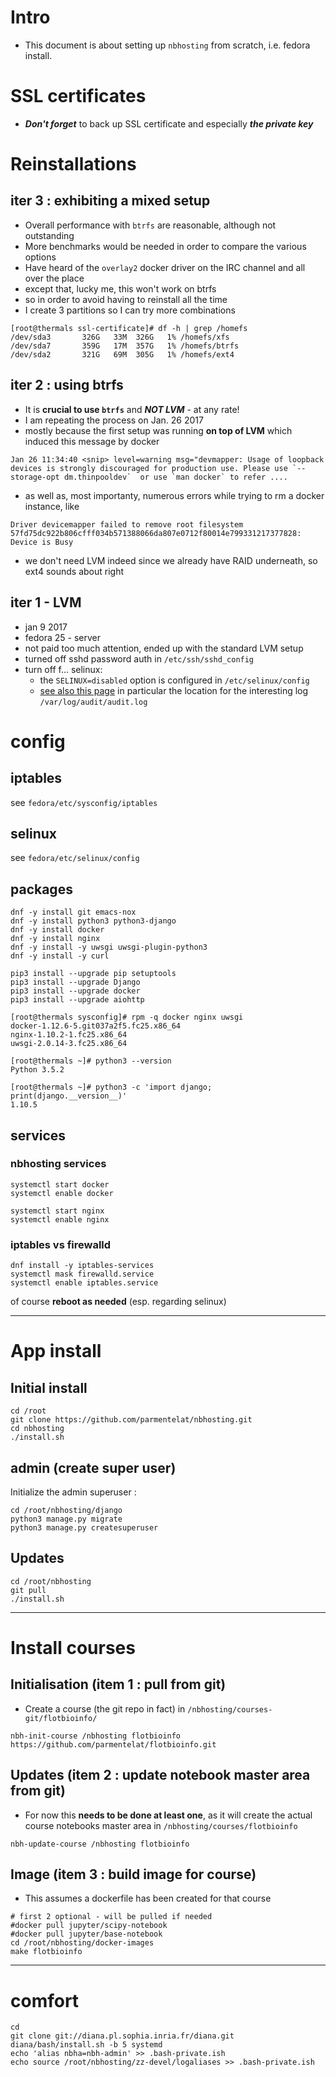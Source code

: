 # Intro

* This document is about setting up `nbhosting` from scratch, i.e. fedora install.

# SSL certificates

* ***Don't forget*** to back up SSL certificate and especially ***the private key***

# Reinstallations

## iter 3 : exhibiting a mixed setup

* Overall performance with `btrfs` are reasonable, although not outstanding
* More benchmarks would be needed in order to compare the various options
* Have heard of the `overlay2` docker driver on the IRC channel and all over the place
* except that, lucky me, this won't work on btrfs
* so in order to avoid having to reinstall all the time
* I create 3 partitions so I can try more combinations

```
[root@thermals ssl-certificate]# df -h | grep /homefs
/dev/sda3       326G   33M  326G   1% /homefs/xfs
/dev/sda7       359G   17M  357G   1% /homefs/btrfs
/dev/sda2       321G   69M  305G   1% /homefs/ext4
```

## iter 2 : using btrfs

* It is **crucial to use `btrfs`** and ***NOT LVM*** - at any rate!
* I am repeating the process on Jan. 26 2017
* mostly because the first setup was running **on top of LVM** which induced this message by docker

```
Jan 26 11:34:40 <snip> level=warning msg="devmapper: Usage of loopback devices is strongly discouraged for production use. Please use `--storage-opt dm.thinpooldev`  or use `man docker` to refer ....
```

* as well as, most importanty, numerous errors while trying to rm a docker instance, like 

```
Driver devicemapper failed to remove root filesystem 57fd75dc922b806cfff034b571388066da807e0712f80014e799331217377828: Device is Busy
```

* we don't need LVM indeed since we already have RAID underneath, so ext4 sounds about right

## iter 1 - LVM
* jan 9 2017
* fedora 25 - server
* not paid too much attention, ended up with the standard LVM setup
* turned off sshd password auth in `/etc/ssh/sshd_config`
* turn off f... selinux: 
  * the `SELINUX=disabled` option is configured in `/etc/selinux/config`
  * [see also this page](http://stackoverflow.com/questions/26334526/nginx-cant-access-a-uwsgi-unix-socket-on-centos-7) in particular the location for the interesting log `/var/log/audit/audit.log`


# config

## iptables

see `fedora/etc/sysconfig/iptables`

## selinux

see `fedora/etc/selinux/config`

## packages

```
dnf -y install git emacs-nox
dnf -y install python3 python3-django
dnf -y install docker
dnf -y install nginx
dnf -y install -y uwsgi uwsgi-plugin-python3
dnf -y install -y curl

pip3 install --upgrade pip setuptools
pip3 install --upgrade Django
pip3 install --upgrade docker
pip3 install --upgrade aiohttp
```

```
[root@thermals sysconfig]# rpm -q docker nginx uwsgi
docker-1.12.6-5.git037a2f5.fc25.x86_64
nginx-1.10.2-1.fc25.x86_64
uwsgi-2.0.14-3.fc25.x86_64

[root@thermals ~]# python3 --version
Python 3.5.2

[root@thermals ~]# python3 -c 'import django; print(django.__version__)'
1.10.5

```

## services

### nbhosting services

```
systemctl start docker
systemctl enable docker

systemctl start nginx
systemctl enable nginx
```

### iptables vs firewalld

```
dnf install -y iptables-services
systemctl mask firewalld.service
systemctl enable iptables.service
```

of course **reboot as needed** (esp. regarding selinux)

****
# App install

## Initial install

```
cd /root
git clone https://github.com/parmentelat/nbhosting.git
cd nbhosting
./install.sh
```

## admin (create super user)

Initialize the admin superuser :

```
cd /root/nbhosting/django
python3 manage.py migrate
python3 manage.py createsuperuser
```


## Updates

```
cd /root/nbhosting
git pull
./install.sh
```

****

# Install courses

## Initialisation (item 1 : pull from git)

* Create a course (the git repo in fact) in `/nbhosting/courses-git/flotbioinfo/`

```
nbh-init-course /nbhosting flotbioinfo https://github.com/parmentelat/flotbioinfo.git
```

## Updates (item 2 : update notebook master area from git)

* For now this **needs to be done at least one**, as it will create the actual course notebooks master area in `/nbhosting/courses/flotbioinfo`

```
nbh-update-course /nbhosting flotbioinfo
```

## Image (item 3 : build image for course)

* This assumes a dockerfile has been created for that course

```
# first 2 optional - will be pulled if needed
#docker pull jupyter/scipy-notebook
#docker pull jupyter/base-notebook
cd /root/nbhosting/docker-images
make flotbioinfo
```

****

# comfort

```
cd
git clone git://diana.pl.sophia.inria.fr/diana.git
diana/bash/install.sh -b 5 systemd
echo 'alias nbha=nbh-admin' >> .bash-private.ish
echo source /root/nbhosting/zz-devel/logaliases >> .bash-private.ish
```
